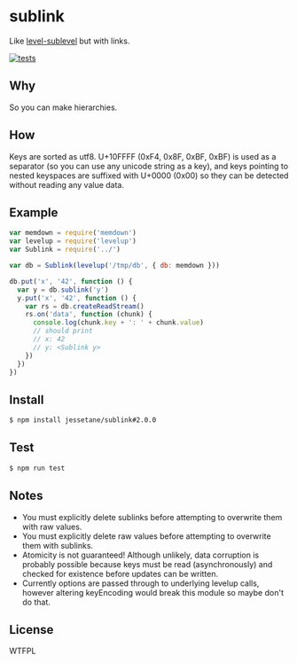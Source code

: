 # sublink
Like [level-sublevel](https://github.com/dominictarr/level-sublevel) but with links.

[![tests](https://img.shields.io/travis/jessetane/sublink.svg?style=flat-square&branch=master)](https://travis-ci.org/jessetane/sublink)

## Why
So you can make hierarchies.

## How
Keys are sorted as utf8. U+10FFFF (0xF4, 0x8F, 0xBF, 0xBF) is used as a separator (so you can use any unicode string as a key), and keys pointing to nested keyspaces are suffixed with U+0000 (0x00) so they can be detected without reading any value data.

## Example
```javascript
var memdown = require('memdown')
var levelup = require('levelup')
var Sublink = require('../')

var db = Sublink(levelup('/tmp/db', { db: memdown }))

db.put('x', '42', function () {
  var y = db.sublink('y')
  y.put('x', '42', function () {
    var rs = db.createReadStream()
    rs.on('data', function (chunk) {
      console.log(chunk.key + ': ' + chunk.value)
      // should print
      // x: 42
      // y: <Sublink y>
    })
  })
})
```

## Install
```bash
$ npm install jessetane/sublink#2.0.0
```

## Test
```bash
$ npm run test
```

## Notes
* You must explicitly delete sublinks before attempting to overwrite them with raw values.
* You must explicitly delete raw values before attempting to overwrite them with sublinks.
* Atomicity is not guaranteed! Although unlikely, data corruption is probably possible because keys must be read (asynchronously) and checked for existence before updates can be written.
* Currently options are passed through to underlying levelup calls, however altering keyEncoding would break this module so maybe don't do that.

## License
WTFPL

